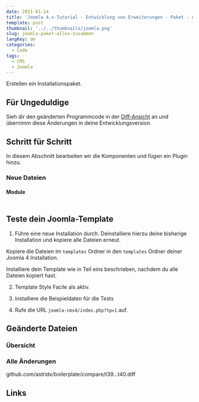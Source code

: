 ```yaml
---
date: 2021-01-14
title: 'Joomla 4.x-Tutorial - Entwicklung von Erweiterungen - Paket - Alle Erweiterungen in einer Installationsdatei'
template: post
thumbnail: '../../thumbnails/joomla.png'
slug: joomla-paket-alles-zusammen
langKey: de
categories:
  - Code
tags:
  - CMS
  - Joomla
---
```


Erstellen ein Installationspaket.

## Für Ungeduldige

Sieh dir den geänderten Programmcode in der [Diff-Ansicht](https://github.com/astridx/boilerplate/compare/t41...t42) an und übernimm diese Änderungen in deine Entwicklungsversion.

## Schritt für Schritt

In diesem Abschnitt bearbeiten wir die Komponenten und fügen ein Plugin hinzu.

### Neue Dateien

#### Module

##### []()

```php

```

## Teste dein Joomla-Template

1. Führe eine neue Installation durch. Deinstalliere hierzu deine bisherige Installation und kopiere alle Dateien erneut.

Kopiere die Dateien im `templates` Ordner in den `templates` Ordner deiner Joomla 4 Installation.

Installiere dein Template wie in Teil eins beschrieben, nachdem du alle Dateien kopiert hast.

2. Template Style Facile als aktiv.

3. Installiere die Beispieldaten für die Tests

4. Rufe die URL `joomla-cms4/index.php?tp=1` auf.

## Geänderte Dateien

### Übersicht

### Alle Änderungen

github.com/astridx/boilerplate/compare/t39...t40.diff

## Links
